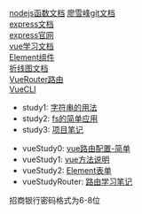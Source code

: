 [nodejs函数文档](https://developer.mozilla.org/zh-CN/docs/Web/JavaScript/Reference/Global_Objects/Array)
[廖雪峰git文档](https://www.liaoxuefeng.com/wiki/896043488029600/896827951938304)  
[express文档](https://www.cnblogs.com/mq0036/p/5243312.html)  
[express官网](https://expressjs.com/zh-cn/)  
[vue学习文档](https://cn.vuejs.org/v2/guide/)  
[Element组件](https://element.eleme.cn/#/zh-CN/component/input)  
[折线图文档](https://echarts.apache.org/examples/zh/index.html)  
[VueRouter路由](https://router.vuejs.org/zh/installation.html)  
[VueCLI](https://cli.vuejs.org/zh/guide/)


* study1: [字符串的用法](https://github.com/mohui/nodeStudy/blob/master/study-001.md)
* study2: [fs的简单应用](https://github.com/mohui/nodeStudy/blob/master/study-002.md)
* study3: [项目笔记](https://github.com/mohui/nodeStudy/blob/master/study-003.md)


- vueStudy0: [vue路由配置-简单](https://github.com/mohui/nodeStudy/blob/master/vueStudy/vueStudy-000.md)
- vueStudy1: [vue方法说明](https://github.com/mohui/nodeStudy/blob/master/vueStudy/vueStudy-001.md)
- vueStudy2: [Element表单](https://github.com/mohui/nodeStudy/blob/master/vueStudy/vueStudy-002.md)
- vueStudyRouter: [路由学习笔记](https://github.com/mohui/nodeStudy/blob/master/vueStudy/vueStudy-router.md)


招商银行密码格式为6-8位